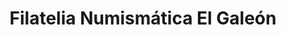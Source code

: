 ---
title: "Filatelia Numismática El Galeón"
url: /granada/filatelia-numismatica-el-galeon/
shop: colector
---